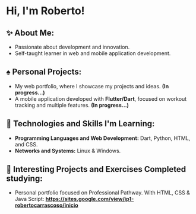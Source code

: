# Hi, I'm Roberto!  

## ✨ About Me:  
* Passionate about development and innovation.  
* Self-taught learner in web and mobile application development.  

## ♠︎ Personal Projects:  
* My web portfolio, where I showcase my projects and ideas. **(In progress...)**  
* A mobile application developed with **Flutter/Dart**, focused on workout tracking and multiple features. **(In progress...)**  

## 🌟 Technologies and Skills I'm Learning:  
* **Programming Languages and Web Development:** Dart, Python, HTML, and CSS.  
* **Networks and Systems:** Linux & Windows.  

## 🦈 Interesting Projects and Exercises Completed studying:  
* Personal portfolio focused on Professional Pathway. With HTML, CSS & Java Script: **https://sites.google.com/view/ip1-robertocarrascoso/inicio**  
